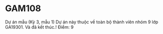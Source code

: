 # GAM108
Dự án mẫu (Kỳ 3, mẫu 1)
Dự án này thuộc về toàn bộ thành viên nhóm 9 lớp GA19301.
Và đã kết thúc.!
Điểm: 9
